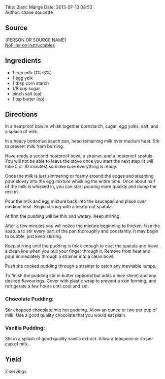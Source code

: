 Title: Blanc Mange
Date: 2013-07-13 08:53  
Author: shane doucette  

## Source
{PERSON OR SOURCE NAME}  
[NoFiller on Instructables](http://www.instructables.com/id/Pudding-from-Scratch/)

## Ingredients
+ 1 cup milk (1%-3%)
+ 1 egg yolk
+ 1 tbsp corn starch
+ 1/8 cup sugar
+ pinch salt (op)
+ 1 tsp butter (op)

## Directions
In a heatproof bowlm whisk together cornstarch, sugar, egg  yolks, salt, and a splash of milk.

In a heavy bottomed sauch pan, head remaining milk over medium heat. Stir to prevent milk from burning.

Have ready a second heatproof bowl, a strainer, and a heatproof spatula. You will not be able to leave the stove once you start the next step (it will take 5 or 10 minutes) so make sure everything is ready.

Once the milk is just simmering or foamy around the edges and steaming pour slowly into the egg mixture whisking the entire time. Once about half of the milk is whisked in, you can start pouring more quickly and dump the rest in.

Pour the milk and egg mixture back into the saucepan and place over medium heat. Begin stirring with a heatproof spatula.

At first the pudding will be thin and watery. Keep stirring.

After a few minutes you will notice the mixture beginning to thicken. Use the spatula to stir every part of the pan thoroughly and constantly. It may begin to bubble, just keep stirring.

Keep stirring until the pudding is thick enough to coat the spatula and leave a clean line when you pull your finger through it. Remove from heat and pour immediately through a strainer into a clean bowl.

Push the cooked pudding through a strainer to catch any inevitable lumps.

To finish the pudding stir in butter (optional but adds a nice shine) and any desired flavourings. Cover with plastic wrap to prevent a skin forming, and refrigerate a few hours until cool and set.

### Chocolate Pudding:
Stir chopped chocolate into hot pudding. Allow an ounce or two per cup of milk. Use a good quality chocolate that you would eat plain.

### Vanilla Pudding:
Stir in a splash of good quality vanilla extract. Allow a teaspoon or so per cup of milk.

## Yield
2 servings.
